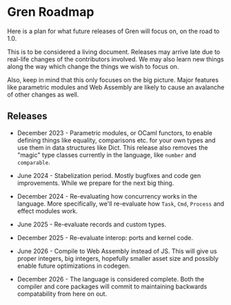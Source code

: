 # Gren Roadmap

Here is a plan for what future releases of Gren will focus on, on the road to 1.0.

This is to be considered a living document. Releases may arrive late due to real-life changes of the contributors involved. We may also learn new things along the way which change the things we wish to focus on.

Also, keep in mind that this only focuses on the big picture. Major features like parametric modules and Web Assembly are likely to cause an avalanche of other changes as well. 

## Releases

* December 2023 - Parametric modules, or OCaml functors, to enable defining things like equality, comparisons etc. for your own types and use them in data structures like Dict. This release also removes the "magic" type classes currently in the language, like `number` and `comparable`.

* June 2024 - Stabelization period. Mostly bugfixes and code gen improvements. While we prepare for the next big thing.

* December 2024 - Re-evaluating how concurrency works in the language. More specifically, we'll re-evaluate how `Task`, `Cmd`, `Process` and effect modules work.

* June 2025 - Re-evaluate records and custom types.

* December 2025 - Re-evaluate interop: ports and kernel code.

* June 2026 - Compile to Web Assembly instead of JS. This will give us proper integers, big integers, hopefully smaller asset size and possibly enable future optimizations in codegen.

* December 2026 - The language is considered complete. Both the compiler and core packages will commit to maintaining backwards compatability from here on out.
